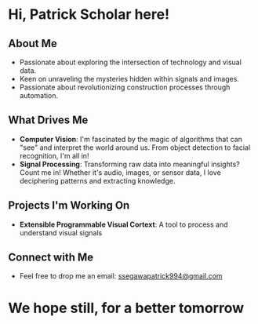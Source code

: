 # Hi, Patrick Scholar here!
  
## **About Me**
- Passionate about exploring the intersection of technology and visual data.
- Keen on unraveling the mysteries hidden within signals and images.
- Passionate about revolutionizing construction processes through automation.
  
## **What Drives Me**
- **Computer Vision**: I'm fascinated by the magic of algorithms that can "see" and interpret the world around us. From object detection to facial recognition, I'm all in!
- **Signal Processing**: Transforming raw data into meaningful insights? Count me in! Whether it's audio, images, or sensor data, I love deciphering patterns and extracting knowledge.

## **Projects I'm Working On**
- **Extensible Programmable Visual Cortext**: A tool to process and understand visual signals

## **Connect with Me**
- Feel free to drop me an email: ssegawapatrick994@gmail.com

# We hope still, for a better tomorrow
